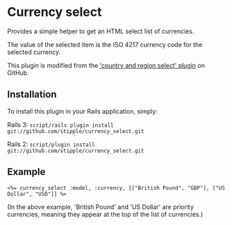 # Currency select

Provides a simple helper to get an HTML select list of currencies.

The value of the selected item is the ISO 4217 currency code for the selected currency.

This plugin is modified from the ['country and region select' plugin](http://github.com/ihower/country_and_region_select/tree/master) on GitHub.

## Installation

To install this plugin in your Rails application, simply:

Rails 3: `script/rails plugin install git://github.com/stipple/currency_select.git`

Rails 2: `script/plugin install git://github.com/stipple/currency_select.git`

## Example

    <%= currency_select :model, :currency, [["British Pound", "GBP"], ["US Dollar", "USD"]] %>

(In the above example, 'British Pound' and 'US Dollar' are priority currencies, meaning they appear at the top of the list of currencies.)